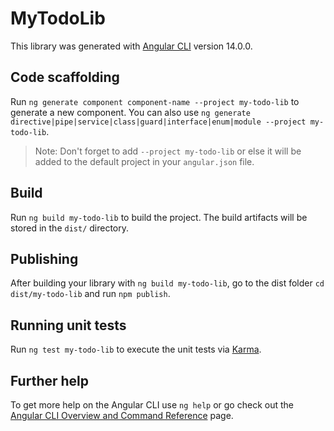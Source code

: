 # MyTodoLib

This library was generated with [Angular CLI](https://github.com/angular/angular-cli) version 14.0.0.

## Code scaffolding

Run `ng generate component component-name --project my-todo-lib` to generate a new component. You can also use `ng generate directive|pipe|service|class|guard|interface|enum|module --project my-todo-lib`.
> Note: Don't forget to add `--project my-todo-lib` or else it will be added to the default project in your `angular.json` file. 

## Build

Run `ng build my-todo-lib` to build the project. The build artifacts will be stored in the `dist/` directory.

## Publishing

After building your library with `ng build my-todo-lib`, go to the dist folder `cd dist/my-todo-lib` and run `npm publish`.

## Running unit tests

Run `ng test my-todo-lib` to execute the unit tests via [Karma](https://karma-runner.github.io).

## Further help

To get more help on the Angular CLI use `ng help` or go check out the [Angular CLI Overview and Command Reference](https://angular.io/cli) page.
